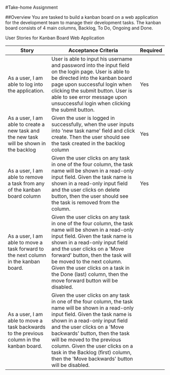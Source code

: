 #Take-home Assignment

##Overview
You are tasked to build a kanban board on a web application for the development team to manage their development tasks. The kanban board consists of 4 main columns, Backlog, To Do, Ongoing and Done.

User Stories for Kanban Board Web Application

| Story                                                                                     | Acceptance Criteria                                                                                                                                                                                                                                                                                                                                                                                    | Required |
|-------------------------------------------------------------------------------------------|--------------------------------------------------------------------------------------------------------------------------------------------------------------------------------------------------------------------------------------------------------------------------------------------------------------------------------------------------------------------------------------------------------|----------|
| As a user, I am able to log into the application.                                         | User is able to input his username and password into the input field on the login page.  User is able to be directed into the kanban board page upon successful login when clicking the submit button.  User is able to see error message upon unsuccessful login when clicking the submit button.                                                                                                     | Yes      |
| As a user, I am able to create a new task and the new task will be shown in the backlog   | Given the user is logged in successfully, when the user inputs into 'new task name' field and click create. Then the user should see the task created in the backlog column                                                                                                                                                                                                                            | Yes      |
| As a user, I am able to remove a task from any of the kanban board column                 | Given the user clicks on any task in one of the four column, the task name will be shown in a read-only input field.  Given the task name is shown in a read-only input field and the user clicks on delete button, then the user should see the task is removed from the column.                                                                                                                      | Yes      |
| As a user, I am able to move a task forward to the next column in the kanban board.       | Given the user clicks on any task in one of the four column, the task name will be shown in a read-only input field.  Given the task name is shown in a read-only input field and the user clicks on a 'Move forward' button, then the task will be moved to the next column.  Given the user clicks on a task in the Done (last) column, then the move forward button will be disabled.               |          |
| As a user, I am able to move a task backwards to the previous column in the kanban board. | Given the user clicks on any task in one of the four column, the task name will be shown in a read-only input field.  Given the task name is shown in a read-only input field and the user clicks on a 'Move backwards' button, then the task will be moved to the previous column.  Given the user clicks on a task in the Backlog (first) column, then the 'Move backwards' button will be disabled. |          |
